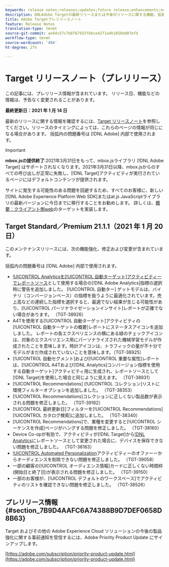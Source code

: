 ```yaml
---
keywords: release notes;releases;updates;future release;enhancements;new features;fixes;updates;prerelease
description: DNLAdobe Targetの最新リリースまたは今後のリリースに関する機能、拡張機能、および修正に関する情報を提供するリリースノートです。
title: Adobe Targetプレリリースノート
feature: Release Notes
translation-type: tm+mt
source-git-commit: ae44c57c7b8767915fbbce4271a4b1858dd07efd
workflow-type: tm+mt
source-wordcount: '494'
ht-degree: 27%

---
```



# Target リリースノート（プレリリース）

この記事には、プレリリース情報が含まれています。 リリース日、機能などの情報は、予告なく変更されることがあります。

**最終更新日：2021 年 1 月 14 日**

最新のリリースに関する情報を確認するには、[Target リリースノート](release-notes.md)を参照してください。リリースのタイミングによっては、これらのページの情報が同じになる場合があります。 括弧内の問題番号は [!DNL Adobe] 内部で使用されます。

>[!IMPORTANT]
>
>**mbox.jsの提供終了**:2021年3月31日をもって、mbox.jsライブラリ [!DNL Adobe Target] はサポートされなくなります。2021年3月31日以降、mbox.jsからのすべての呼び出しが正常に失敗し、[!DNL Target]アクティビティが実行されているページにはデフォルトコンテンツが提供されます。
>
>サイトに発生する可能性のある問題を回避するため、すべてのお客様に、新しい[!DNL Adobe Experience Platform Web SDK]またはat.js JavaScriptライブラリの最新バージョンに今日までに移行することをお勧めします。 詳しくは、[概要：クライアント側web](/help/c-implementing-target/c-implementing-target-for-client-side-web/implement-target-for-client-side-web.md)のターゲットを実装します。

## Target Standard／Premium 21.1.1（2021 年 1 月 20 日）

このメンテナンスリリースには、次の機能強化、修正および変更が含まれています。

括弧内の問題番号は [!DNL Adobe] 内部で使用されます。

* [!UICONTROL Analyticsを[!UICONTROL 自動ターゲット]アクティビティーでレポートソース](A4T)として使用する場合の[!DNL Adobe Analytics]指標の選択時に警告を追加しました。 [!UICONTROL 自動ター] ゲットモデルは、バイナリ（コンバージョンベース）の指標を扱うように最適化されています。売上高などの連続した指標を選択すると、最適でない結果が生じる可能性があり、[!UICONTROL パーソナライゼーションインサイト]レポートが正確でない場合があります。 （TGT-38926）
* A4Tを使用する[!UICONTROL 自動ターゲット]アクティビティの[!UICONTROL 自動ターゲットの概要]レポートにステータスアイコンを追加しました。 レポートの各エクスペリエンスの横にある緑のチェックアイコンは、対象のエクスペリエンス用にパーソナライズされた機械学習モデルが作成されたことを意味します。時計アイコンは、トラフィックの量が不十分でモデルがまだ作成されていないことを意味します。（TGT-38925）
* [!UICONTROL 自動セグメント]および[!UICONTROL 重要な属性]レポートは、[!UICONTROL A4Tおよび[!DNL Analytics]コンバージョン指標を使用する自動ターゲット]アクティビティ用に生成され、レポートソースとして[!DNL Target]を使用した場合と同じように見えます。 （TGT-38931）
* [!UICONTROL Recommendations] [!UICONTROL コレクション]リストに環境フィルターオプションを追加しました。 （TGT-38353）
* [!UICONTROL Recommendations]コレクションに正しくない製品数が表示される問題を修正しました。 （TGT-39162）
* [!UICONTROL 最終更新日]フィルターを[!UICONTROL Recommendations] [!UICONTROL カタログ検索]に追加しました。 （TGT-38340）
* [!UICONTROL Recommendations]で、業種を変更すると[!UICONTROL シーケンスを作成]ページがハングする問題を修正しました。 （TGT-38160）
* Device Co-opが有効で、アクティビティが[!DNL Target]から[!DNL Analytics](A4T)にレポートソースとして変更された場合に、デバイスを保存できない問題を修正しました。 （TGT-38163）
* [!UICONTROL Automated Personalization](AP)アクティビティーのオファーーからオーディエンスを削除できない問題を修正しました。 （TGT-39058）
* 一部の顧客の[!UICONTROL オーディエンス情報]カードに正しくない時間枠(開始日と終了日)が表示される問題を修正しました。 （TGT-39150）
* 一部のお客様が、[!UICONTROL デフォルトのワークスペース]でアクティビティのリストを確認できない問題を修正しました。 （TGT-38526）

## プレリリース情報 {#section_7B9D4AAFC6A74388B9D7DEF0658D8B63}

Target およびその他の Adobe Experience Cloud ソリューションの今後の製品強化に関する事前通知を受信するには、Adobe Priority Product Update にサインアップします。

[https://adobe.com/subscription/priority-product-update.html](https://adobe.com/subscription/priority-product-update.html)
